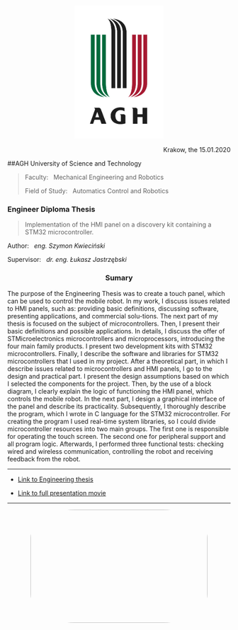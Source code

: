 <p align="center">
<img src="photos//agh_logo.jpg" width="200" height="300">
</p>

<p align="right">Krakow, the 15.01.2020</p> 


##AGH University of Science and Technology
>Faculty:         &nbsp;         Mechanical Engineering and Robotics
>
>Field of  Study: &nbsp;  Automatics Control and Robotics

### Engineer Diploma Thesis
>Implementation of the HMI panel on a discovery kit containing a STM32 microcontroller.

Author:     &nbsp; _eng. Szymon Kwieciński_

Supervisor: &nbsp; _dr. eng. Łukasz Jastrzębski_

<h3 align="center" id="header">Sumary</h3>

The purpose of the Engineering Thesis was to create a touch panel, which can be used to control the mobile robot. In my work, I discuss issues related to HMI panels, such as: providing basic definitions, discussing software, presenting applications, and commercial solu-tions. The next part of my thesis is focused on the subject of microcontrollers. Then, I present their basic definitions and possible applications. In details, I discuss the offer of STMicroelectronics microcontrollers and microprocessors, introducing the four main family products. I present two development kits with STM32 microcontrollers. Finally, I describe the software and libraries for STM32 microcontrollers that I used in my project. After a theoretical part, in which I describe issues related to microcontrollers and HMI panels, I go to the design and practical part. I present the design assumptions based on which I selected the components for the project. Then, by the use of a block diagram, I clearly explain the logic of functioning the HMI panel, which controls the mobile robot. In the next part, I design a graphical interface of the panel and describe its practicality. Subsequently, I thoroughly describe the program, which I wrote in C language for the STM32 microcontroller. For creating the program I used real-time system libraries, so I could divide microcontroller resources into two main groups. The first one is responsible for operating the touch screen. The second one for peripheral support and all program logic. Afterwards, I performed three functional tests: checking wired and wireless communication, controlling the robot and receiving feedback from the robot.

---
* [Link to Engineering thesis](https://drive.google.com/file/d/14FZgkoUxqxhLuxade8oF_x2I-tRbyFQE/view?usp=sharing)

* [Link to full presentation movie](https://youtu.be/R8Yqq7nlyo0)

---


<p align="center">
<img  src="photos//short_presentation.gif" width="400" height="256" style="border-radius:25%">
</p>

<!-- <img  src="photos//1.jpg" width="300" height="200" style="border-radius:25%">
<img  src="photos//2.jpg" width="300" height="200" style="border-radius:25%">
<img  src="photos//3.jpg" width="300" height="200" style="border-radius:25%">
<img  src="photos//4.jpg" width="300" height="200" style="border-radius:25%"> -->


